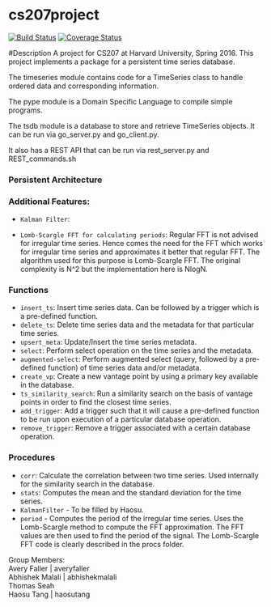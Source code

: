 # cs207project

[![Build Status](https://travis-ci.org/207leftovers/cs207project.svg?branch=master)](https://travis-ci.org/207leftovers/cs207project)
[![Coverage Status](https://coveralls.io/repos/github/207leftovers/cs207project/badge.svg?branch=master)](https://coveralls.io/github/207leftovers/cs207project?branch=master)

#Description
A project for CS207 at Harvard University, Spring 2016.  This project implements a package for a persistent time series database.
<br />

The timeseries module contains code for a TimeSeries class to handle ordered data and corresponding information.  <br />

The pype module is a Domain Specific Language to compile simple programs. <br />

The tsdb module is a database to store and retrieve TimeSeries objects. It can be run via go_server.py and go_client.py. <br />

It also has a REST API that can be run via rest_server.py and REST_commands.sh


### Persistent Architecture



### Additional Features:
* `Kalman Filter`:

* `Lomb-Scargle FFT for calculating periods`: Regular FFT is not advised for irregular time series. Hence comes the need for the FFT which works for irregular time series and approximates it better that regular FFT. The algorithm used for this purpose is Lomb-Scargle FFT. The original complexity is N^2 but the implementation here is NlogN.

### Functions
* `insert_ts`: Insert time series data. Can be followed by a trigger which is a pre-defined function.
* `delete_ts`: Delete time series data and the metadata for that particular time series.
* `upsert_meta`: Update/Insert the time series metadata.
* `select`: Perform select operation on the time series and the metadata.
* `augmented-select`: Perform augmented select (query, followed by a pre-defined function) of time series data and/or metadata.
* `create_vp`: Create a new vantage point by using a primary key available in the database.
* `ts_similarity_search`: Run a similarity search on the basis of vantage points in order to find the closest time series.
* `add_trigger`: Add a trigger such that it will cause a pre-defined function to be run upon execution of a particular database operation.
* `remove_trigger`: Remove a trigger associated with a certain database operation.


### Procedures
* `corr`: Calculate the correlation between two time series. Used internally for the similarity search in the database.
* `stats`: Computes the mean and the standard deviation for the time series.
* `KalmanFilter` - To be filled by Haosu.
* `period` - Computes the period of the irregular time series. Uses the Lomb-Scargle method to compute the FFT approximation. The FFT values are then used to find the period of the signal. The Lomb-Scargle FFT code is clearly described in the procs folder.


Group Members:<br />
Avery Faller | averyfaller <br />
Abhishek Malali | abhishekmalali <br />
Thomas Seah <br />
Haosu Tang | haosutang <br />
